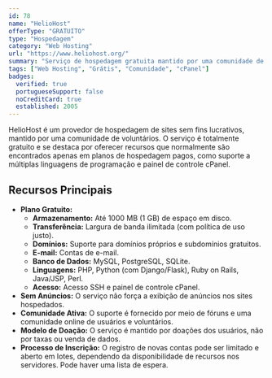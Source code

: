 ```yaml
---
id: 78
name: "HelioHost"
offerType: "GRATUITO"
type: "Hospedagem"
category: "Web Hosting"
url: "https://www.heliohost.org/"
summary: "Serviço de hospedagem gratuita mantido por uma comunidade de voluntários, oferecendo recursos generosos."
tags: ["Web Hosting", "Grátis", "Comunidade", "cPanel"]
badges:
  verified: true
  portugueseSupport: false
  noCreditCard: true
  established: 2005
---
```


HelioHost é um provedor de hospedagem de sites sem fins lucrativos, mantido por uma comunidade de voluntários. O serviço é totalmente gratuito e se destaca por oferecer recursos que normalmente são encontrados apenas em planos de hospedagem pagos, como suporte a múltiplas linguagens de programação e painel de controle cPanel.

## Recursos Principais

- **Plano Gratuito:**
  - **Armazenamento:** Até 1000 MB (1 GB) de espaço em disco.
  - **Transferência:** Largura de banda ilimitada (com política de uso justo).
  - **Domínios:** Suporte para domínios próprios e subdomínios gratuitos.
  - **E-mail:** Contas de e-mail.
  - **Banco de Dados:** MySQL, PostgreSQL, SQLite.
  - **Linguagens:** PHP, Python (com Django/Flask), Ruby on Rails, Java/JSP, Perl.
  - **Acesso:** Acesso SSH e painel de controle cPanel.
- **Sem Anúncios:** O serviço não força a exibição de anúncios nos sites hospedados.
- **Comunidade Ativa:** O suporte é fornecido por meio de fóruns e uma comunidade online de usuários e voluntários.
- **Modelo de Doação:** O serviço é mantido por doações dos usuários, não por taxas ou venda de dados.
- **Processo de Inscrição:** O registro de novas contas pode ser limitado e aberto em lotes, dependendo da disponibilidade de recursos nos servidores. Pode haver uma lista de espera.
